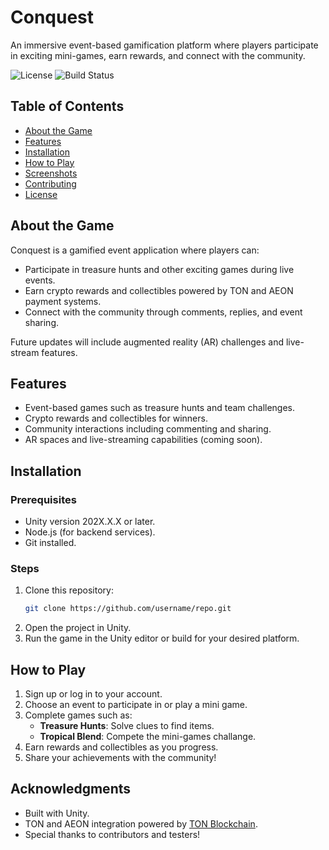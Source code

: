 # Conquest
An immersive event-based gamification platform where players participate in exciting mini-games, earn rewards, and connect with the community. 

![License](https://img.shields.io/badge/license-MIT-blue)
![Build Status](https://img.shields.io/github/workflow/status/username/repo/Build)

## Table of Contents
- [About the Game](#about-the-game)
- [Features](#features)
- [Installation](#installation)
- [How to Play](#how-to-play)
- [Screenshots](#screenshots)
- [Contributing](#contributing)
- [License](#license)


## About the Game
Conquest is a gamified event application where players can:
- Participate in treasure hunts and other exciting games during live events.
- Earn crypto rewards and collectibles powered by TON and AEON payment systems.
- Connect with the community through comments, replies, and event sharing.

Future updates will include augmented reality (AR) challenges and live-stream features.


## Features
- Event-based games such as treasure hunts and team challenges.
- Crypto rewards and collectibles for winners.
- Community interactions including commenting and sharing.
- AR spaces and live-streaming capabilities (coming soon).


## Installation
### Prerequisites
- Unity version 202X.X.X or later.
- Node.js (for backend services).
- Git installed.

### Steps
1. Clone this repository:
   ```bash
   git clone https://github.com/username/repo.git
2. Open the project in Unity.
3. Run the game in the Unity editor or build for your desired platform.


## How to Play
1. Sign up or log in to your account.
2. Choose an event to participate in or play a mini game.
3. Complete games such as:
   - **Treasure Hunts**: Solve clues to find items.
   - **Tropical Blend**: Compete the mini-games challange.
4. Earn rewards and collectibles as you progress.
5. Share your achievements with the community!


## Acknowledgments
- Built with Unity.
- TON and AEON integration powered by [TON Blockchain](https://ton.org).
- Special thanks to contributors and testers!


